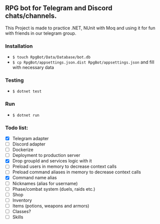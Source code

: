 ﻿## RPG bot for Telegram and Discord chats/channels.

This Project is made to practice .NET, NUnit with Moq and using it for fun with friends in our telegram group.

### Installation
- `$ touch RpgBot/Data/Database/bot.db`
- `$ cp RpgBot/appsettings.json.dist RpgBot/appsettings.json` and fill with necessary data

### Testing
- `$ dotnet test`

### Run
- `$ dotnet run`

### Todo list:
- [x] Telegram adapter
- [ ] Discord adapter
- [ ] Dockerize
- [ ] Deployment to production server
- [x] Drop groupId and services logic with it   
- [ ] Preload users in memory to decrease context calls
- [ ] Preload command aliases in memory to decrease context calls 
- [x] Command name alias
- [ ] Nicknames (alias for username)  
- [ ] Phase/combat system (duels, raids etc.)
- [ ] Shop 
- [ ] Inventory
- [ ] Items (potions, weapons and armors)
- [ ] Classes?
- [ ] Skills
